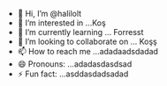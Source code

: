 - 👋 Hi, I’m @halilolt
- 👀 I’m interested in ...Koş   
- 🌱 I’m currently learning ... Forresst
- 💞️ I’m looking to collaborate on ... Koşş
- 📫 How to reach me ...adadaadsdadad
- 😄 Pronouns: ...adadasdasdsad
- ⚡ Fun fact: ...asddasdadsadad

<!---
halilolt/halilolt is a ✨ special ✨ repository because its `README.md` (this file) appears on your GitHub profile.
You can click the Preview link to take a look at your changes.
--->
